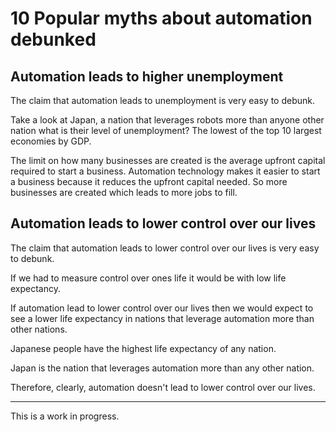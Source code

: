 # 10 Popular myths about automation debunked

## Automation leads to higher unemployment

The claim that automation leads to unemployment is very easy to debunk.

Take a look at Japan, a nation that leverages robots more than anyone other nation what is their level of unemployment? The lowest of the top 10 largest economies by GDP.

The limit on how many businesses are created is the average upfront capital required to start a business. Automation technology makes it easier to start a business because it reduces the upfront capital needed. So more businesses are created which leads to more jobs to fill.

## Automation leads to lower control over our lives

The claim that automation leads to lower control over our lives is very easy to debunk.

If we had to measure control over ones life it would be with low life expectancy.

If automation lead to lower control over our lives then we would expect to see a lower life expectancy in nations that leverage automation more than other nations.

Japanese people have the highest life expectancy of any nation.

Japan is the nation that leverages automation more than any other nation.

Therefore, clearly, automation doesn't lead to lower control over our lives.

<hr>

This is a work in progress.

